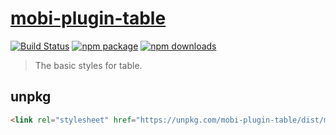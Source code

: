 # [mobi-plugin-table](https://mobi-css.github.io/mobi-plugin-table/)

[![Build Status](https://img.shields.io/travis/mobi-css/mobi-plugin-table.svg)](https://travis-ci.org/mobi-css/mobi-plugin-table) [![npm package](https://img.shields.io/npm/v/mobi-plugin-table.svg)](https://www.npmjs.org/package/mobi-plugin-table) [![npm downloads](http://img.shields.io/npm/dm/mobi-plugin-table.svg)](https://www.npmjs.org/package/mobi-plugin-table) 

> The basic styles for table.

## unpkg

```html
<link rel="stylesheet" href="https://unpkg.com/mobi-plugin-table/dist/mobi-plugin-table.min.css" />
```
